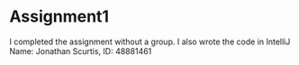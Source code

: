 # Assignment1

I completed the assignment without a group. I also wrote the code in IntelliJ
Name: Jonathan Scurtis, ID: 48881461
